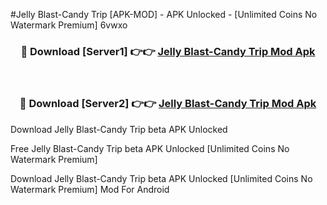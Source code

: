 #Jelly Blast-Candy Trip [APK-MOD] - APK Unlocked - [Unlimited Coins No Watermark Premium] 6vwxo



<div align="center">

<h3>🔴 Download [Server1] 👉👉 <a href="https://momento.my/?title=Jelly_Blast-Candy_Trip">Jelly Blast-Candy Trip Mod Apk</a></h3><br>

<h3>🔴 Download [Server2] 👉👉 <a href="https://momento.my/?title=Jelly_Blast-Candy_Trip">Jelly Blast-Candy Trip Mod Apk</a></h3>
</div>



Download Jelly Blast-Candy Trip beta APK Unlocked

Free Jelly Blast-Candy Trip beta APK Unlocked [Unlimited Coins No Watermark Premium]

Download Jelly Blast-Candy Trip beta APK Unlocked [Unlimited Coins No Watermark Premium] Mod For Android
